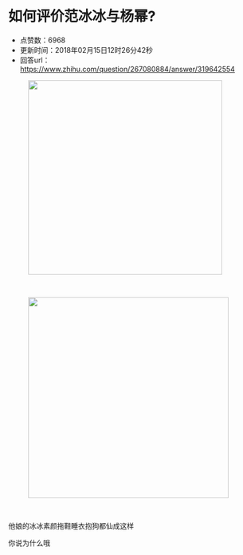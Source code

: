 # 如何评价范冰冰与杨幂?
- 点赞数：6968
- 更新时间：2018年02月15日12时26分42秒
- 回答url：https://www.zhihu.com/question/267080884/answer/319642554
<body>
 <figure>
  <img data-rawheight="520" src="https://picx.zhimg.com/50/v2-739ef9b6d2f9eac0f736860502cc226d_720w.jpg?source=1940ef5c" data-rawwidth="389" data-original-token="v2-739ef9b6d2f9eac0f736860502cc226d" class="content_image" width="389">
 </figure>
 <br>
 <figure>
  <img data-rawheight="521" src="https://pica.zhimg.com/50/v2-aa79faf771b321147f9d9a82f085c601_720w.jpg?source=1940ef5c" data-rawwidth="402" data-original-token="v2-aa79faf771b321147f9d9a82f085c601" class="content_image" width="402">
 </figure>
 <br>
 <p data-pid="wCS5Lq9u">他娘的冰冰素颜拖鞋睡衣抱狗都仙成这样</p>
 <p data-pid="HAWCxg9f">你说为什么哦</p>
</body>